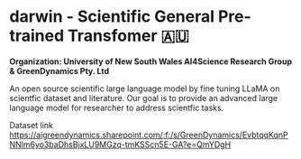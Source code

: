 # darwin - Scientific General Pre-trained Transfomer 🇦🇺

**Organization: University of New South Wales AI4Science Research Group & GreenDynamics Pty. Ltd**

An open source scientific large language model by fine tuning LLaMA on scientfic dataset and literature. Our goal is to provide an advanced large language model for researcher to address scientfic tasks.


Dataset link
https://aigreendynamics.sharepoint.com/:f:/s/GreenDynamics/EvbtqqKqnPNNlm6yo3baDhsBjxLU9MGzq-tmKSScn5E-GA?e=QmYDgH
